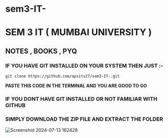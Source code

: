 # sem3-IT-
# SEM 3 IT ( MUMBAI UNIVERSITY )
## NOTES , BOOKS , PYQ 


### IF YOU HAVE GIT INSTALLED ON YOUR SYSTEM THEN JUST :-
```
git clone https://github.com/apsitv27/sem3-IT-.git
```
**PASTE THIS CODE IN THE TERMINAL AND YOU ARE GOOD TO GO**


### IF YOU DONT HAVE GIT INSTALLED OR NOT FAMILIAR WITH GITHUB
### SIMPLY DOWNLOAD THE ZIP FILE AND EXTRACT THE FOLDER 

![Screenshot 2024-07-13 162428](https://github.com/user-attachments/assets/a8ba001f-53af-4ee6-8e88-4acb25929b93)




